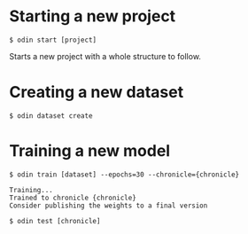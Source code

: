 # Starting a new project

```
$ odin start [project]
```

Starts a new project with a whole structure to follow.

# Creating a new dataset

```
$ odin dataset create
```

# Training a new model

```
$ odin train [dataset] --epochs=30 --chronicle={chronicle}

Training...
Trained to chronicle {chronicle}
Consider publishing the weights to a final version
``` 

```
$ odin test [chronicle]
```